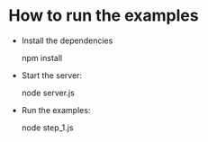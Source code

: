 # How to run the examples

* Install the dependencies
    
    npm install
    
* Start the server: 

    node server.js
    
* Run the examples:

    node step_1.js
